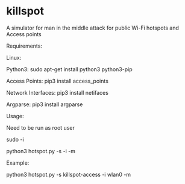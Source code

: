 # killspot
A simulator for man in the middle attack for public Wi-Fi hotspots and Access points

Requirements:

Linux:

Python3: sudo apt-get install python3 python3-pip

Access Points: pip3 install access_points

Network Interfaces: pip3 install netifaces

Argparse: pip3 install argparse



Usage:

Need to be run as root user

sudo -i


python3 hotspot.py -s <SSID> -i <Wi-Fi Interface> -m <MAC Address>

Example: 

python3 hotspot.py -s killspot-access -i wlan0 -m 